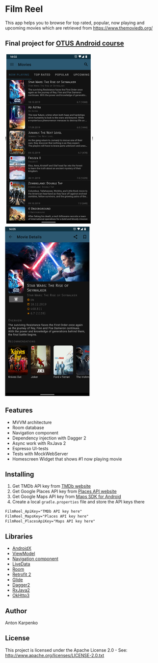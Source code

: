 # Film Reel
This app helps you to browse for top rated, popular, now playing and upcoming movies which are retrieved from https://www.themoviedb.org/

## Final project for [OTUS Android course](https://otus.ru/lessons/basic-android/)
!<img src="https://github.com/intulion/FilmReel/blob/master/screenshots/now_playing.png" vspace="5" align= "center" width=275 >
!<img src="https://github.com/intulion/FilmReel/blob/master/screenshots/details.png" vspace="5" align= "center" width=275 >

## Features
* MVVM architecture
* Room database
* Navigation component
* Dependency injection with Dagger 2
* Async work with RxJava 2 
* Espresso UI-tests
* Tests with MockWebServer 
* Homescreen Widget that shows #1 now playing movie

## Installing
1. Get TMDb API key from [TMDb website](https://www.themoviedb.org/documentation/api)
2. Get Google Places API key from [Places API website](https://developers.google.com/places/web-service/get-api-key)
3. Get Google Maps API key from [Maps SDK for Android](https://developers.google.com/maps/documentation/android-sdk/get-api-key)
4. Create a local `gradle.properties` file and store the API keys there

```
FilmReel_ApiKey="TMDb API key here"
FilmReel_MapsKey="Places API key here"
FilmReel_PlacesApiKey="Maps API key here"
```

## Libraries
*   [AndroidX](https://developer.android.com/jetpack/androidx/)
*   [ViewModel](https://developer.android.com/topic/libraries/architecture/viewmodel)
*   [Navigation component](https://developer.android.com/guide/navigation)
*   [LiveData](https://developer.android.com/topic/libraries/architecture/livedata)
*   [Room](https://developer.android.com/topic/libraries/architecture/room)
*   [Retrofit 2](https://github.com/square/retrofit)
*   [Glide](https://github.com/bumptech/glide)
*   [Dagger2](https://google.github.io/dagger/users-guide)
*   [RxJava2](https://github.com/ReactiveX/RxJava)
*   [OkHttp3](https://square.github.io/okhttp)

## Author
Anton Karpenko

## License
This project is licensed under the Apache License 2.0 - See: http://www.apache.org/licenses/LICENSE-2.0.txt
